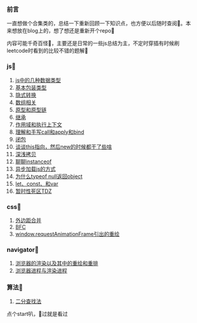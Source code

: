 ### 前言
一直想做个合集类的，总结一下重新回顾一下知识点，也方便以后随时查阅🐷。本来想放在blog上的，想了想还是重新开个repo🍳

内容可能千奇百怪🦄，主要还是日常的一些js总结为主，不定时穿插有时候刷leetcode时看到的比较不错的题解💃


### js🍤
1. [js中的几种数据类型](https://github.com/bibi7/interview/issues/1)
2. [基本包装类型](https://github.com/bibi7/interview/issues/2)
3. [隐式转换](https://github.com/bibi7/interview/issues/3)
4. [数组相关](https://github.com/bibi7/interview/issues/4)
5. [原型和原型链](https://github.com/bibi7/interview/issues/5)
6. [继承](https://github.com/bibi7/interview/issues/6)
7. [作用域和执行上下文](https://github.com/bibi7/interview/issues/7)
8. [理解和手写call和apply和bind](https://github.com/bibi7/interview/issues/8)
9. [闭包](https://github.com/bibi7/interview/issues/9)
10. [谈谈this指向，然后new的时候都干了些啥](https://github.com/bibi7/interview/issues/10)
11. [深浅拷贝](https://github.com/bibi7/interview/issues/11)
12. [聊聊instanceof](https://github.com/bibi7/interview/issues/14)
13. [异步加载js的方式](https://github.com/bibi7/interview/issues/15)
14. [为什么typeof null返回object](https://github.com/bibi7/interview/issues/16)
14. [let、const、和var](https://github.com/bibi7/interview/issues/17)
14. [暂时性死区TDZ](https://github.com/bibi7/interview/issues/18)

### css🍥
1. [外边距合并](https://github.com/bibi7/interview/issues/12)
2. [BFC](https://github.com/bibi7/interview/issues/13)
3. [window.requestAnimationFrame引出的重绘](https://github.com/bibi7/interview/issues/19)

### navigator🏓
1. [浏览器的渲染以及其中的重绘和重排](https://github.com/bibi7/interview/issues/20)
2. [浏览器进程与渲染进程](https://github.com/bibi7/interview/issues/21)


### 算法🍖
1. [二分查找法](https://leetcode-cn.com/problems/search-insert-position/solution/js-by-joeyzhouyicheng-4/)




点个start叭，🐴过就是看过
